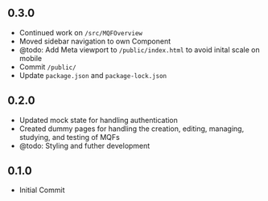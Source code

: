 ## 0.3.0
- Continued work on `/src/MQFOverview`
- Moved sidebar navigation to own Component
- @todo: Add Meta viewport to `/public/index.html` to avoid inital scale on mobile
- Commit `/public/`
- Update `package.json` and `package-lock.json`

## 0.2.0
- Updated mock state for handling authentication
- Created dummy pages for handling the creation, editing, managing, studying, and testing of MQFs
- @todo: Styling and futher development

## 0.1.0
- Initial Commit